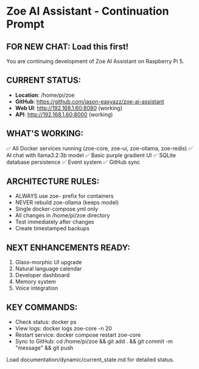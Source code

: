 # Zoe AI Assistant - Continuation Prompt

## FOR NEW CHAT: Load this first!

You are continuing development of Zoe AI Assistant on Raspberry Pi 5.

## CURRENT STATUS:
- **Location**: /home/pi/zoe
- **GitHub**: https://github.com/jason-easyazz/zoe-ai-assistant
- **Web UI**: http://192.168.1.60:8080 (working)
- **API**: http://192.168.1.60:8000 (working)

## WHAT'S WORKING:
✅ All Docker services running (zoe-core, zoe-ui, zoe-ollama, zoe-redis)
✅ AI chat with llama3.2:3b model
✅ Basic purple gradient UI
✅ SQLite database persistence
✅ Event system
✅ GitHub sync

## ARCHITECTURE RULES:
- ALWAYS use zoe- prefix for containers
- NEVER rebuild zoe-ollama (keeps model)
- Single docker-compose.yml only
- All changes in /home/pi/zoe directory
- Test immediately after changes
- Create timestamped backups

## NEXT ENHANCEMENTS READY:
1. Glass-morphic UI upgrade
2. Natural language calendar
3. Developer dashboard
4. Memory system
5. Voice integration

## KEY COMMANDS:
- Check status: docker ps
- View logs: docker logs zoe-core -n 20
- Restart service: docker compose restart zoe-core
- Sync to GitHub: cd /home/pi/zoe && git add . && git commit -m "message" && git push

Load documentation/dynamic/current_state.md for detailed status.
